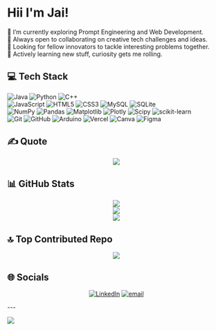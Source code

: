 # Hii I'm Jai!

🔭 I’m currently exploring Prompt Engineering and Web Development.  
👯 Always open to collaborating on creative tech challenges and ideas.  
🤝 Looking for fellow innovators to tackle interesting problems together.  
🌱 Actively learning new stuff, curiosity gets me rolling.  
  

## 💻 Tech Stack
![Java](https://img.shields.io/badge/java-%23ED8B00.svg?style=for-the-badge&logo=openjdk&logoColor=white) ![Python](https://img.shields.io/badge/python-3670A0?style=for-the-badge&logo=python&logoColor=ffdd54) ![C++](https://img.shields.io/badge/c++-%2300599C.svg?style=for-the-badge&logo=c%2B%2B&logoColor=white) <br> ![JavaScript](https://img.shields.io/badge/javascript-%23323330.svg?style=for-the-badge&logo=javascript&logoColor=%23F7DF1E) ![HTML5](https://img.shields.io/badge/html5-%23E34F26.svg?style=for-the-badge&logo=html5&logoColor=white) ![CSS3](https://img.shields.io/badge/css3-%231572B6.svg?style=for-the-badge&logo=css3&logoColor=white)  ![MySQL](https://img.shields.io/badge/mysql-4479A1.svg?style=for-the-badge&logo=mysql&logoColor=white) ![SQLite](https://img.shields.io/badge/sqlite-%2307405e.svg?style=for-the-badge&logo=sqlite&logoColor=white) <br>  ![NumPy](https://img.shields.io/badge/numpy-%23013243.svg?style=for-the-badge&logo=numpy&logoColor=white) ![Pandas](https://img.shields.io/badge/pandas-%23150458.svg?style=for-the-badge&logo=pandas&logoColor=white) ![Matplotlib](https://img.shields.io/badge/Matplotlib-%23ffffff.svg?style=for-the-badge&logo=Matplotlib&logoColor=black)  ![Plotly](https://img.shields.io/badge/Plotly-%233F4F75.svg?style=for-the-badge&logo=plotly&logoColor=white) ![Scipy](https://img.shields.io/badge/SciPy-%230C55A5.svg?style=for-the-badge&logo=scipy&logoColor=%white) ![scikit-learn](https://img.shields.io/badge/scikit--learn-%23F7931E.svg?style=for-the-badge&logo=scikit-learn&logoColor=white) <br> ![Git](https://img.shields.io/badge/git-%23F05033.svg?style=for-the-badge&logo=git&logoColor=white) ![GitHub](https://img.shields.io/badge/github-%23121011.svg?style=for-the-badge&logo=github&logoColor=white) ![Arduino](https://img.shields.io/badge/-Arduino-00979D?style=for-the-badge&logo=Arduino&logoColor=white)  ![Vercel](https://img.shields.io/badge/vercel-%23000000.svg?style=for-the-badge&logo=vercel&logoColor=white) ![Canva](https://img.shields.io/badge/Canva-%2300C4CC.svg?style=for-the-badge&logo=Canva&logoColor=white) ![Figma](https://img.shields.io/badge/figma-%23F24E1E.svg?style=for-the-badge&logo=figma&logoColor=white)

## ✍️ Quote
<div align="center">
  
![](https://quotes-github-readme.vercel.app/api?&quote=Build+your+own+pyramids,+write+your+own+hieroglyphs.&author=Kendrick+Lamar&type=horizontal&theme=dark&backgroundColor=000000&symbolColor=62F1D5)

</div>

## 📊 GitHub Stats
<div align="center">
  
![](https://github-readme-stats.vercel.app/api?username=JAI-K-910&theme=neon&hide_border=false&include_all_commits=true&count_private=true)<br/>
![](https://nirzak-streak-stats.vercel.app/?user=JAI-K-910&theme=neon&hide_border=false)<br/>
![](https://github-profile-trophy.vercel.app/?username=JAI-K-910&theme=neon&no-frame=false&no-bg=false&margin-w=4)

</div>


## 🔝 Top Contributed Repo
<div align="center">
  
![](https://github-contributor-stats.vercel.app/api?username=JAI-K-910&limit=5&theme=neon&combine_all_yearly_contributions=true)

</div>

## 🌐 Socials
<div align="center">
  
[![LinkedIn](https://img.shields.io/badge/LinkedIn-%230077B5.svg?style=for-the-badge&logo=linkedin&logoColor=white)](https://linkedin.com/in/https://www.linkedin.com/in/jai-kishore-mahore-a278652b0/) [![email](https://img.shields.io/badge/Email-D14836?style=for-the-badge&logo=gmail&logoColor=white)](mailto:jai.k.mahore0704@gmail.com) 

</div>
---
  
[![](https://visitcount.itsvg.in/api?id=JAI-K-910&icon=5&color=0)](https://visitcount.itsvg.in)

<!-- Proudly created with GPRM ( https://gprm.itsvg.in ) -->


